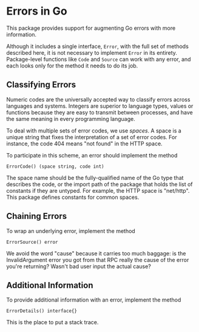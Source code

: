 # Errors in Go

This package provides support for augmenting Go errors with more
information.

Although it includes a single interface, `Error`, with the full set of methods
described here, it is not necessary to implement `Error` in its entirety.
Package-level functions like `Code` and `Source` can work with any error, and
each looks only for the method it needs to do its job.

## Classifying Errors

Numeric codes are the universally accepted way to classify errors across
languages and systems. Integers are superior to language types, values or
functions because they are easy to transmit between processes, and have the same
meaning in every programming language.

To deal with multiple sets of error codes, we use *spaces*. A space is a unique string
that fixes the interpretation of a set of error codes. For instance, the code
404 means "not found" in the HTTP space.

To participate in this scheme, an error should implement the method
```
ErrorCode() (space string, code int)
```
The space name should be the fully-qualified name of the Go type that describes
the code, or the import path of the package that holds the list of constants if
they are untyped. For example, the HTTP space is "net/http". This package
defines constants for common spaces.

## Chaining Errors

To wrap an underlying error, implement the method
```
ErrorSource() error
```
We avoid the word "cause" because it carries too much baggage: is the
InvalidArgument error you got from that RPC really the cause of the error you're
returning? Wasn't bad user input the actual cause?

## Additional Information

To provide additional information with an error, implement the method
```
ErrorDetails() interface{}
```
This is the place to put a stack trace.


